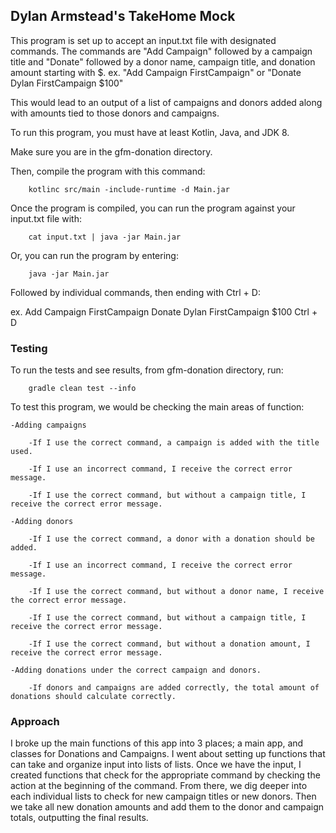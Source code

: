 ## Dylan Armstead's TakeHome Mock

This program is set up to accept an input.txt file with designated commands.
The commands are "Add Campaign" followed by a campaign title and "Donate"
followed by a donor name, campaign title, and donation amount starting with $.
ex. "Add Campaign FirstCampaign" or "Donate Dylan FirstCampaign $100"

This would lead to an output of a list of campaigns and donors added along with
amounts tied to those donors and campaigns.

To run this program, you must have at least Kotlin, Java, and JDK 8.

Make sure you are in the gfm-donation directory.

Then, compile the program with this command:

        kotlinc src/main -include-runtime -d Main.jar

Once the program is compiled, you can run the program against your input.txt file with:

        cat input.txt | java -jar Main.jar

Or, you can run the program by entering:

        java -jar Main.jar

Followed by individual commands, then ending with Ctrl + D:

ex.
Add Campaign FirstCampaign
Donate Dylan FirstCampaign $100
Ctrl + D

### Testing

To run the tests and see results, from gfm-donation directory, run:

        gradle clean test --info

To test this program, we would be checking the main areas of function:

    -Adding campaigns

        -If I use the correct command, a campaign is added with the title used.

        -If I use an incorrect command, I receive the correct error message.

        -If I use the correct command, but without a campaign title, I receive the correct error message.

    -Adding donors

        -If I use the correct command, a donor with a donation should be added.

        -If I use an incorrect command, I receive the correct error message.

        -If I use the correct command, but without a donor name, I receive the correct error message.

        -If I use the correct command, but without a campaign title, I receive the correct error message.

        -If I use the correct command, but without a donation amount, I receive the correct error message.

    -Adding donations under the correct campaign and donors.

        -If donors and campaigns are added correctly, the total amount of donations should calculate correctly.

### Approach

I broke up the main functions of this app into 3 places; a main app, and classes for Donations and Campaigns.
I went about setting up functions that can take and organize input into lists of lists. Once we have the input,
I created functions that check for the appropriate command by checking the action at the beginning of the command.
From there, we dig deeper into each individual lists to check for new campaign titles or new donors. Then we take all
new donation amounts and add them to the donor and campaign totals, outputting the final results.
